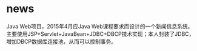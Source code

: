 # news
Java Web项目，2015年4月应Java Web课程要求而设计的一个新闻信息系统。主要使用JSP+Servlet+JavaBean+JDBC+DBCP技术实现；本人封装了JDBC，增加DBCP数据库连接池，从而可以控制事务。
